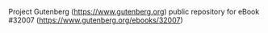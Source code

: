 Project Gutenberg (https://www.gutenberg.org) public repository for eBook #32007 (https://www.gutenberg.org/ebooks/32007)
